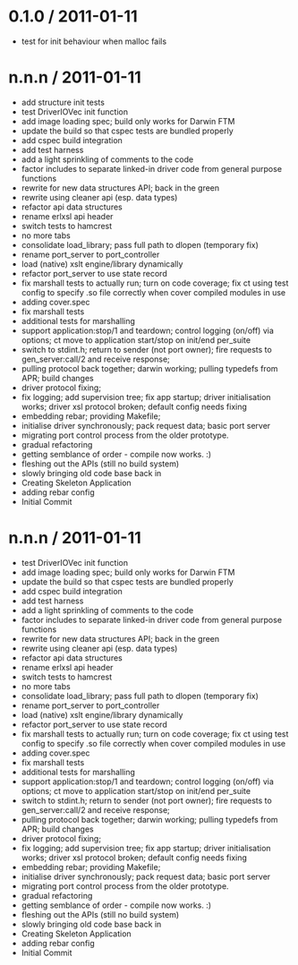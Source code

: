 
0.1.0 / 2011-01-11 
==================

  * test for init behaviour when malloc fails

n.n.n / 2011-01-11 
==================

  * add structure init tests
  * test DriverIOVec init function
  * add image loading spec; build only works for Darwin FTM
  * update the build so that cspec tests are bundled properly
  * add cspec build integration
  * add test harness
  * add a light sprinkling of comments to the code
  * factor includes to separate linked-in driver code from general purpose functions
  * rewrite for new data structures API; back in the green
  * rewrite using cleaner api (esp. data types)
  * refactor api data structures
  * rename erlxsl api header
  * switch tests to hamcrest
  * no more tabs
  * consolidate load_library; pass full path to dlopen (temporary fix)
  * rename port_server to port_controller
  * load (native) xslt engine/library dynamically
  * refactor port_server to use state record
  * fix marshall tests to actually run; turn on code coverage; fix ct using test config to specify .so file correctly when cover compiled modules in use
  * adding cover.spec
  * fix marshall tests
  * additional tests for marshalling
  * support application:stop/1 and teardown; control logging (on/off) via options; ct move to application start/stop on init/end per_suite
  * switch to stdint.h; return to sender (not port owner); fire requests to gen_server:call/2 and receive response;
  * pulling protocol back together; darwin working; pulling typedefs from APR; build changes
  * driver protocol fixing;
  * fix logging; add supervision tree; fix app startup; driver initialisation works; driver xsl protocol broken; default config needs fixing
  * embedding rebar; providing Makefile;
  * initialise driver synchronously; pack request data; basic port server
  * migrating port control process from the older prototype.
  * gradual refactoring
  * getting semblance of order - compile now works. :)
  * fleshing out the APIs (still no build system)
  * slowly bringing old code base back in
  * Creating Skeleton Application
  * adding rebar config
  * Initial Commit

n.n.n / 2011-01-11 
==================

  * test DriverIOVec init function
  * add image loading spec; build only works for Darwin FTM
  * update the build so that cspec tests are bundled properly
  * add cspec build integration
  * add test harness
  * add a light sprinkling of comments to the code
  * factor includes to separate linked-in driver code from general purpose functions
  * rewrite for new data structures API; back in the green
  * rewrite using cleaner api (esp. data types)
  * refactor api data structures
  * rename erlxsl api header
  * switch tests to hamcrest
  * no more tabs
  * consolidate load_library; pass full path to dlopen (temporary fix)
  * rename port_server to port_controller
  * load (native) xslt engine/library dynamically
  * refactor port_server to use state record
  * fix marshall tests to actually run; turn on code coverage; fix ct using test config to specify .so file correctly when cover compiled modules in use
  * adding cover.spec
  * fix marshall tests
  * additional tests for marshalling
  * support application:stop/1 and teardown; control logging (on/off) via options; ct move to application start/stop on init/end per_suite
  * switch to stdint.h; return to sender (not port owner); fire requests to gen_server:call/2 and receive response;
  * pulling protocol back together; darwin working; pulling typedefs from APR; build changes
  * driver protocol fixing;
  * fix logging; add supervision tree; fix app startup; driver initialisation works; driver xsl protocol broken; default config needs fixing
  * embedding rebar; providing Makefile;
  * initialise driver synchronously; pack request data; basic port server
  * migrating port control process from the older prototype.
  * gradual refactoring
  * getting semblance of order - compile now works. :)
  * fleshing out the APIs (still no build system)
  * slowly bringing old code base back in
  * Creating Skeleton Application
  * adding rebar config
  * Initial Commit
